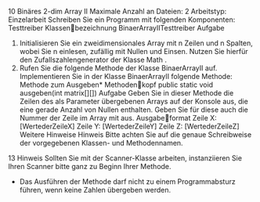 10 Binäres 2-dim Array II
Maximale Anzahl an Dateien: 2
Arbeitstyp: Einzelarbeit
Schreiben Sie ein Programm mit folgenden Komponenten:
Testtreiber
Klassenbezeichnung BinaerArrayIITesttreiber
Aufgabe
1. Initialisieren Sie ein zweidimensionales Array mit n Zeilen und n Spalten, wobei
   Sie n einlesen, zufällig mit Nullen und Einsen.
   Nutzen Sie hierfür den Zufallszahlengenerator der Klasse Math
   .
2. Rufen Sie die folgende Methode der Klasse BinaerArrayII
   auf.
   Implementieren Sie in der Klasse BinaerArrayII
   folgende Methode:
   Methode zum Ausgeben*
   Methodenkopf public static void ausgeben(int matrix[][])
   Aufgabe
   Geben Sie in dieser Methode die Zeilen des als Parameter übergebenen Arrays auf
   der Konsole aus, die eine gerade Anzahl von Nullen enthalten. Geben Sie für diese
   auch die Nummer der Zeile im Array mit aus.
   Ausgabeformat
   Zeile X: [WertederZeileX]
   Zeile Y: [WertederZeileY]
   Zeile Z: [WertederZeileZ]
   Weitere Hinweise
   Hinweis
   Bitte achten Sie auf die genaue Schreibweise der vorgegebenen Klassen- und
   Methodennamen.

13
Hinweis
Sollten Sie mit der Scanner-Klasse arbeiten,
instanziieren Sie Ihren Scanner bitte ganz zu Beginn Ihrer Methode.
* Das Ausführen der Methode darf nicht zu einem Programmabsturz führen, wenn keine Zahlen
  übergeben werden.
